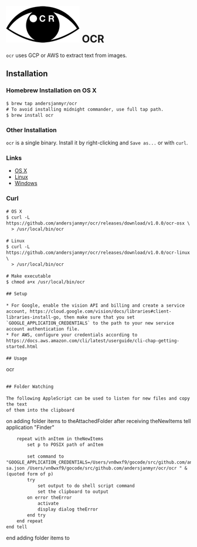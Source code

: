 # ![ocr-logo](./images/ocr-logo.png) OCR

`ocr` uses GCP or AWS to extract text from images.

## Installation

### Homebrew Installation on OS X

```
$ brew tap andersjanmyr/ocr
# To avoid installing midnight commander, use full tap path.
$ brew install ocr
```

### Other Installation

`ocr` is a single binary. Install it by right-clicking and `Save as...` or with
`curl`.

### Links

* [OS X](https://github.com/andersjanmyr/ocr/releases/download/v1.0.0/ocr-osx)
* [Linux](https://github.com/andersjanmyr/ocr/releases/download/v1.0.0/ocr-linux)
* [Windows](https://github.com/andersjanmyr/ocr/releases/download/v1.0.0/ocr.exe)

### Curl

```
# OS X
$ curl -L https://github.com/andersjanmyr/ocr/releases/download/v1.0.0/ocr-osx \
  > /usr/local/bin/ocr

# Linux
$ curl -L https://github.com/andersjanmyr/ocr/releases/download/v1.0.0/ocr-linux \
  > /usr/local/bin/ocr

# Make executable
$ chmod a+x /usr/local/bin/ocr

## Setup

* For Google, enable the vision API and billing and create a service account, https://cloud.google.com/vision/docs/libraries#client-libraries-install-go, then make sure that you set `GOOGLE_APPLICATION_CREDENTIALS` to the path to your new service account authentication file.
* For AWS, configure your credentials according to https://docs.aws.amazon.com/cli/latest/userguide/cli-chap-getting-started.html

## Usage

```
ocr <image file>
```

## Folder Watching

The following AppleScript can be used to listen for new files and copy the text
of them into the clipboard

```
on adding folder items to theAttachedFolder after receiving theNewItems
	tell application "Finder"
		
		repeat with anItem in theNewItems
			set p to POSIX path of anItem
			
			set command to "GOOGLE_APPLICATION_CREDENTIALS=/Users/vn0wxf9/gocode/src/github.com/andersjanmyr/ocr/ocr-sa.json /Users/vn0wxf9/gocode/src/github.com/andersjanmyr/ocr/ocr " & (quoted form of p)
			try
				set output to do shell script command
				set the clipboard to output
			on error theError
				activate
				display dialog theError
			end try
		end repeat
	end tell
end adding folder items to
```
